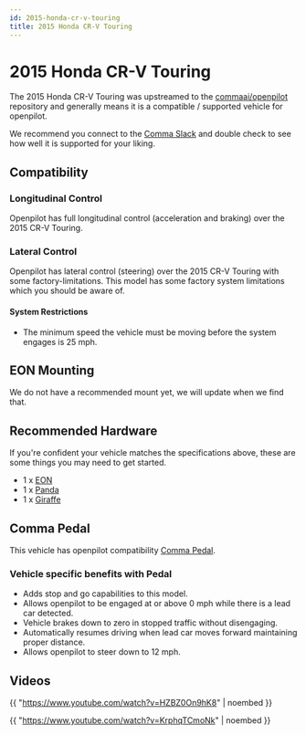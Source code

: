 ```yaml
---
id: 2015-honda-cr-v-touring
title: 2015 Honda CR-V Touring
---
```

# 2015 Honda CR-V Touring

The 2015 Honda CR-V Touring was upstreamed to the [commaai/openpilot](https://github.com/commaai/openpilot) repository and generally means it is a compatible / supported vehicle for openpilot.

We recommend you connect to the [Comma Slack](https://slack.comma.ai) and double check to see how well it is supported for your liking.

## Compatibility

### Longitudinal Control

Openpilot has full longitudinal control (acceleration and braking) over the 2015 CR-V Touring.

### Lateral Control

Openpilot has lateral control (steering) over the 2015 CR-V Touring with some factory-limitations.
This model has some factory system limitations which you should be aware of.

#### System Restrictions

* The minimum speed the vehicle must be moving before the system engages is 25 mph.

## EON Mounting

We do not have a recommended mount yet, we will update when we find that.

## Recommended Hardware

If you're confident your vehicle matches the specifications above, these are some things you may need to get started.

* 1 x [EON](/hardware/eon/)
* 1 x [Panda](/hardware/panda/)
* 1 x [Giraffe](/hardware/giraffe/)

## Comma Pedal

This vehicle has openpilot compatibility [Comma Pedal](/hardware/pedal).

### Vehicle specific benefits with Pedal

* Adds stop and go capabilities to this model.
* Allows openpilot to be engaged at or above 0 mph while there is a lead car detected.
* Vehicle brakes down to zero in stopped traffic without disengaging.
* Automatically resumes driving when lead car moves forward maintaining proper distance.
* Allows openpilot to steer down to 12 mph.


## Videos

{{ "https://www.youtube.com/watch?v=HZBZ0On9hK8" | noembed }}


{{ "https://www.youtube.com/watch?v=KrphqTCmoNk" | noembed }}


